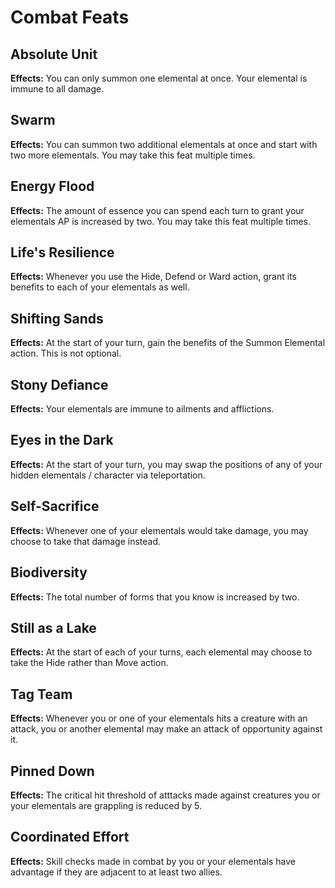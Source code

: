 # Combat Feats

## Absolute Unit

**Effects:** You can only summon one elemental at once. Your elemental is immune to all damage.

## Swarm

**Effects:** You can summon two additional elementals at once and start with two more elementals. You may take this feat multiple times.

## Energy Flood

**Effects:** The amount of essence you can spend each turn to grant your elementals AP is increased by two. You may take this feat multiple times.

## Life's Resilience

**Effects:** Whenever you use the Hide, Defend or Ward action, grant its benefits to each of your elementals as well.

## Shifting Sands

**Effects:** At the start of your turn, gain the benefits of the Summon Elemental action. This is not optional.

## Stony Defiance

**Effects:** Your elementals are immune to ailments and afflictions.

## Eyes in the Dark

**Effects:** At the start of your turn, you may swap the positions of any of your hidden elementals / character via teleportation.

## Self-Sacrifice

**Effects:** Whenever one of your elementals would take damage, you may choose to take that damage instead.

## Biodiversity

**Effects:** The total number of forms that you know is increased by two.

## Still as a Lake

**Effects:** At the start of each of your turns, each elemental may choose to take the Hide rather than Move action.

## Tag Team

**Effects:** Whenever you or one of your elementals hits a creature with an attack, you or another elemental may make an attack of opportunity against it.

## Pinned Down

**Effects:** The critical hit threshold of atttacks made against creatures you or your elementals are grappling is reduced by 5.

## Coordinated Effort

**Effects:** Skill checks made in combat by you or your elementals have advantage if they are adjacent to at least two allies.
